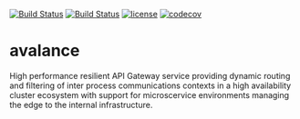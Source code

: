 [![Build Status](https://travis-ci.org/FelixKlauke/avalance.svg?branch=master)](https://travis-ci.org/FelixKlauke/avalance)
[![Build Status](https://travis-ci.org/FelixKlauke/avalance.svg?branch=dev)](https://travis-ci.org/FelixKlauke/avalance)
[![license](https://img.shields.io/github/license/mashape/apistatus.svg)](https://github.com/FelixKlauke/avalance)
[![codecov](https://codecov.io/gh/FelixKlauke/avalance/branch/dev/graph/badge.svg)](https://codecov.io/gh/FelixKlauke/avalance)

# avalance
High performance resilient API Gateway service providing dynamic routing and filtering of inter process communications contexts in a high availability cluster ecosystem with support for microscervice environments managing the edge to the internal infrastructure.

